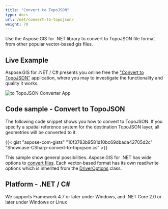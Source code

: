 ```yaml
---
title: "Convert to TopoJSON"
type: docs
url: /net/convert-to-topojson/
weight: 70
---
```


Use the Aspose.GIS for .NET library to convert to TopoJSON file format from other popular vector-based gis files.

## **Live Example**

Aspose.GIS for .NET / C# presents you online free the ["Convert to TopoJSON"](https://products.aspose.app/gis/conversion/convert-to-topojson) application, where you may to investigate the functionality and quality it works.

![ to TopoJSON Converter App](conversion.png)

## **Code sample - Convert to TopoJSON**

The following code snippet shows you how to convert to TopoJSON. If you specify a spatial reference system for the destination TopoJSON layer, all geometries will be converted to it. 

{{< gist "aspose-com-gists" "10f3783b9581d10bc69dbada42705d2c" "Showcase-CSharp-convert-to-topojson.cs" >}}

This sample show general possibilities. Aspose.GIS for .NET has wide options to [convert files](https://docs.aspose.com/gis/net/vector-layers/). Each vector-based format has its own read/write options which is inherited from the [DriverOptions](https://reference.aspose.com/gis/net/aspose.gis/driveroptions) class.

## **Platform - .NET / C#**

We supports Framework 4.7 or later under Windows, and .NET Core 2.0 or later under Windows or Linux
